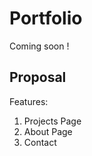 # Portfolio

Coming soon !

## Proposal

Features:

1. Projects Page
2. About Page
3. Contact 


 
  
